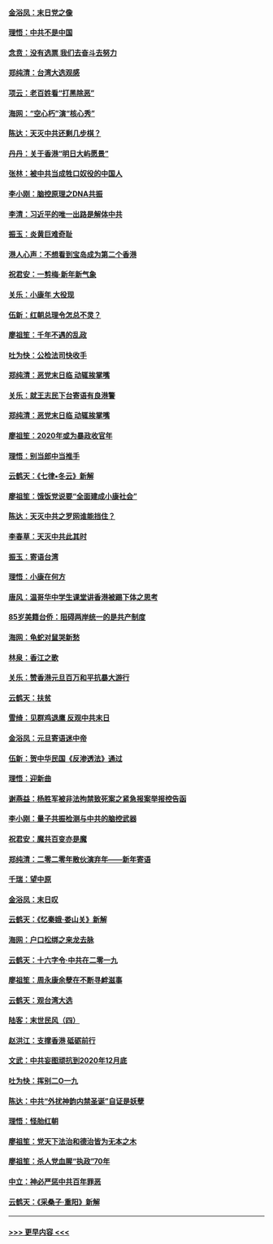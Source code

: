 #### [金浴凤：末日党之像](../pages/nsc993/n11787475.md?t=01122111) 
#### [理悟：中共不是中国](../pages/nsc993/n11787463.md?t=01122111) 
#### [念贲：没有选票  我们去奋斗去努力](../pages/nsc993/n11787398.md?t=01122111) 
#### [郑纯清：台湾大选观感](../pages/nsc993/n11786210.md?t=01122111) 
#### [项云：老百姓看“打黑除恶”](../pages/nsc993/n11785398.md?t=01122111) 
#### [海网：“空心朽”演“核心秀”](../pages/nsc993/n11783874.md?t=01122111) 
#### [陈达：天灭中共还剩几步棋？](../pages/nsc993/n11783719.md?t=01122111) 
#### [丹丹：关于香港“明日大屿愿景”](../pages/nsc993/n11783273.md?t=01122111) 
#### [张林：被中共当成牲口奴役的中国人](../pages/nsc993/n11782397.md?t=01122111) 
#### [李小刚：脑控原理之DNA共振](../pages/nsc993/n11780962.md?t=01122111) 
#### [李清：习近平的唯一出路是解体中共](../pages/nsc993/n11780866.md?t=01122111) 
#### [振玉：炎黄巨难奇耻](../pages/nsc993/n11779632.md?t=01122111) 
#### [港人心声：不想看到宝岛成为第二个香港](../pages/nsc993/n11778817.md?t=01122111) 
#### [祝君安：一剪梅‧新年新气象](../pages/nsc993/n11776340.md?t=01122111) 
#### [关乐：小康年 大役现](../pages/nsc993/n11774213.md?t=01122111) 
#### [伍新：红朝总理令怎总不灵？](../pages/nsc993/n11770813.md?t=01122111) 
#### [廖祖笙：千年不遇的乱政](../pages/nsc993/n11770373.md?t=01122111) 
#### [吐为快：公检法司快收手](../pages/nsc993/n11770359.md?t=01122111) 
#### [郑纯清：恶党末日临 动辄挨掌嘴](../pages/nsc993/n11769912.md?t=01122111) 
#### [关乐：就王志民下台寄语有良港警](../pages/nsc993/n11769903.md?t=01122111) 
#### [郑纯清：恶党末日临 动辄挨掌嘴](../pages/nsc993/n11769356.md?t=01122111) 
#### [廖祖笙：2020年或为暴政收官年](../pages/nsc993/n11768216.md?t=01122111) 
#### [理悟：别当郎中当推手](../pages/nsc993/n11768243.md?t=01122111) 
#### [云鹤天：《七律▪冬云》新解](../pages/nsc993/n11768204.md?t=01122111) 
#### [廖祖笙：饿饭党说要“全面建成小康社会”](../pages/nsc993/n11767482.md?t=01122111) 
#### [陈达：天灭中共之罗网谁能挡住？](../pages/nsc993/n11767465.md?t=01122111) 
#### [李春草：天灭中共此其时](../pages/nsc993/n11767452.md?t=01122111) 
#### [振玉：寄语台湾](../pages/nsc993/n11767432.md?t=01122111) 
#### [理悟：小康在何方](../pages/nsc993/n11767394.md?t=01122111) 
#### [唐风：温哥华中学生课堂讲香港被踢下体之思考](../pages/nsc993/n11766848.md?t=01122111) 
#### [85岁美籍台侨：阻碍两岸统一的是共产制度](../pages/nsc993/n11765043.md?t=01122111) 
#### [海网：龟蛇对鼠哭新愁](../pages/nsc993/n11764895.md?t=01122111) 
#### [林泉：香江之歌](../pages/nsc993/n11764415.md?t=01122111) 
#### [关乐：赞香港元旦百万和平抗暴大游行](../pages/nsc993/n11764382.md?t=01122111) 
#### [云鹤天：扶贫](../pages/nsc993/n11764245.md?t=01122111) 
#### [雪绮：见群鸡退鹰  反观中共末日](../pages/nsc993/n11762112.md?t=01122111) 
#### [金浴凤：元旦寄语迷中帝](../pages/nsc993/n11761788.md?t=01122111) 
#### [伍新：贺中华民国《反渗透法》通过](../pages/nsc993/n11761994.md?t=01122111) 
#### [理悟：迎新曲](../pages/nsc993/n11761152.md?t=01122111) 
#### [谢燕益：杨胜军被非法拘禁致死案之紧急报案举报控告函](../pages/nsc993/n11756134.md?t=01122111) 
#### [李小刚：量子共振检测与中共的脑控武器](../pages/nsc993/n11754518.md?t=01122111) 
#### [祝君安：魔共百变亦是魔](../pages/nsc993/n11754469.md?t=01122111) 
#### [郑纯清：二零二零年散伙演弃年——新年寄语](../pages/nsc993/n11754195.md?t=01122111) 
#### [千瑞：望中原](../pages/nsc993/n11754159.md?t=01122111) 
#### [金浴凤：末日叹](../pages/nsc993/n11752359.md?t=01122111) 
#### [云鹤天：《忆秦娥‧娄山关》新解](../pages/nsc993/n11752348.md?t=01122111) 
#### [海网：户口松绑之来龙去脉](../pages/nsc993/n11752328.md?t=01122111) 
#### [云鹤天：十六字令‧中共在二零一九](../pages/nsc993/n11752305.md?t=01122111) 
#### [廖祖笙：周永康余孽在不断寻衅滋事](../pages/nsc993/n11751013.md?t=01122111) 
#### [云鹤天：观台湾大选](../pages/nsc993/n11751007.md?t=01122111) 
#### [陆客：末世民风（四）](../pages/nsc993/n11749203.md?t=01122111) 
#### [赵洪江：支撑香港 砥砺前行](../pages/nsc993/n11748482.md?t=01122111) 
#### [文武：中共妄图顽抗到2020年12月底](../pages/nsc993/n11748446.md?t=01122111) 
#### [吐为快：挥别二O一九](../pages/nsc993/n11748411.md?t=01122111) 
#### [陈达：中共“外扰神韵内禁圣诞”自证是妖孽](../pages/nsc993/n11748226.md?t=01122111) 
#### [理悟：怪胎红朝](../pages/nsc993/n11748206.md?t=01122111) 
#### [廖祖笙：党天下法治和德治皆为无本之木](../pages/nsc993/n11748135.md?t=01122111) 
#### [廖祖笙：杀人党血腥“执政”70年](../pages/nsc993/n11745144.md?t=01122111) 
#### [中立：神必严惩中共百年罪恶](../pages/nsc993/n11744970.md?t=01122111) 
#### [云鹤天：《采桑子‧重阳》新解](../pages/nsc993/n11744948.md?t=01122111) 

----
#### [ >>> 更早内容 <<< ](../indexes/nsc993-earlier.md)
